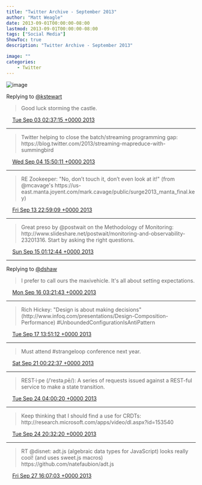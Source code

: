 ```yaml
---
title: "Twitter Archive - September 2013"
author: "Matt Weagle"
date: 2013-09-01T00:00:00-08:00
lastmod: 2013-09-01T00:00:00-08:00
tags: ["Social Media"]
ShowToc: true
description: "Twitter Archive - September 2013"

image: ""
categories: 
    - Twitter
---
```

![image](/sadtwitterbird3.jpg)

Replying to [@kstewart](https://twitter.com/kstewart/status/374696984793198592)

> Good luck storming the castle\.

<img src="./media/tweet.ico" width="12" /> [Tue Sep 03 02:37:15 +0000 2013](https://twitter.com/mweagle/status/374722729838006272)

----

> Twitter helping to close the batch/streaming programming gap: https://blog\.twitter\.com/2013/streaming\-mapreduce\-with\-summingbird

<img src="./media/tweet.ico" width="12" /> [Wed Sep 04 15:50:11 +0000 2013](https://twitter.com/mweagle/status/375284666040713216)

----

> RE Zookeeper: "No, don’t touch it, don’t even look at it\!" \(from @mcavage's https://us\-east\.manta\.joyent\.com/mark\.cavage/public/surge2013\_manta\_final\.key\)

<img src="./media/tweet.ico" width="12" /> [Fri Sep 13 22:59:09 +0000 2013](https://twitter.com/mweagle/status/378654109517086721)

----

> Great preso by @postwait on the Methodology of Monitoring: http://www\.slideshare\.net/postwait/monitoring\-and\-observability\-23201316\. Start by asking the right questions\.

<img src="./media/tweet.ico" width="12" /> [Sun Sep 15 01:12:44 +0000 2013](https://twitter.com/mweagle/status/379050116994183168)

----

Replying to [@dshaw](https://twitter.com/dshaw/status/379421861794570240)

> I prefer to call ours the maxivehicle\. It's all about setting expectations\.

<img src="./media/tweet.ico" width="12" /> [Mon Sep 16 03:21:43 +0000 2013](https://twitter.com/mweagle/status/379444963638906881)

----

> Rich Hickey: "Design is about making decisions" \(http://www\.infoq\.com/presentations/Design\-Composition\-Performance\) \#UnboundedConfigurationIsAntiPattern

<img src="./media/tweet.ico" width="12" /> [Tue Sep 17 13:51:12 +0000 2013](https://twitter.com/mweagle/status/379965766981808128)

----

> Must attend \#strangeloop conference next year\.

<img src="./media/tweet.ico" width="12" /> [Sat Sep 21 00:22:37 +0000 2013](https://twitter.com/mweagle/status/381211830305034241)

----

> REST·i·pe \(/ˈrestəˌpē/\): A series of requests issued against a REST\-ful service to make a state transition\.

<img src="./media/tweet.ico" width="12" /> [Tue Sep 24 04:00:20 +0000 2013](https://twitter.com/mweagle/status/382353785613328384)

----

> Keep thinking that I should find a use for CRDTs: http://research\.microsoft\.com/apps/video/dl\.aspx?id\=153540

<img src="./media/tweet.ico" width="12" /> [Tue Sep 24 20:32:20 +0000 2013](https://twitter.com/mweagle/status/382603428347670529)

----

> RT @disnet: adt\.js \(algebraic data types for JavaScript\) looks really cool\! \(and uses sweet\.js macros\) https://github\.com/natefaubion/adt\.js

<img src="./media/tweet.ico" width="12" /> [Fri Sep 27 16:07:03 +0000 2013](https://twitter.com/mweagle/status/383623832541462528)